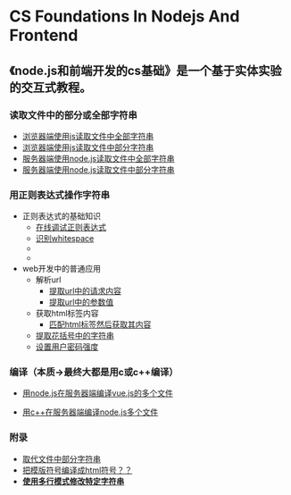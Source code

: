 # CS Foundations In Nodejs And Frontend
## 《node.js和前端开发的cs基础》是一个基于实体实验的交互式教程。

### 读取文件中的部分或全部字符串

- [浏览器端使用js读取文件中全部字符串](/chapters/读取文件中的部分或全部字符串/浏览器端使用js读取文件中全部字符串.md)
- [浏览器端使用js读取文件中部分字符串](/chapters/读取文件中的部分或全部字符串/浏览器端使用js读取文件中部分字符串.md)
- [服务器端使用node.js读取文件中全部字符串](/chapters/读取文件中的部分或全部字符串/服务器端使用node.js读取文件中全部字符串.md)
- [服务器端使用node.js读取文件中部分字符串](/chapters/读取文件中的部分或全部字符串/服务器端使用node.js读取文件中部分字符串.md)

### 用正则表达式操作字符串

- 正则表达式的基础知识
	- [在线调试正则表达式](/chapters/用正则表达式操作字符串/在线调试正则表达式.md)
	- [识别whitespace](/chapters/用正则表达式操作字符串/识别whitespace.md)
	- [](/chapters/用正则表达式操作字符串/.md)
	- [](/chapters/用正则表达式操作字符串/.md)
- web开发中的普通应用
	- 解析url
		- [提取url中的请求内容](/chapters/用正则表达式操作字符串/提取url中的请求内容.md)
		- [提取url中的参数值](/chapters/用正则表达式操作字符串/提取url中的参数值.md)
	- 获取html标签内容
		- [匹配html标签然后获取其内容](/chapters/用正则表达式操作字符串/匹配html标签然后获取其内容.md)
	- [提取花括号中的字符串](/chapters/用正则表达式操作字符串/提取花括号中的字符串.md)
	- [设置用户密码强度](/chapters/用正则表达式操作字符串/设置用户密码强度.md)

### 编译（本质->最终大都是用c或c++编译）

- [用node.js在服务器端编译vue.js的多个文件](/chapters/编译/用node.js在服务器端编译vue.js的多个文件.md)

- [用c++在服务器端编译node.js多个文件](/chapters/编译/用c++在服务器端编译node.js多个文件.md)

### 附录

- [取代文件中部分字符串](/chapters/附录/取代文件中部分字符串.md)
- [把模版符号编译成html符号？？](/chapters/附录/----.md)
- [**使用多行模式修改特定字符串**](/chapters/用正则表达式操作字符串/使用多行模式修改特定字符串.md)

